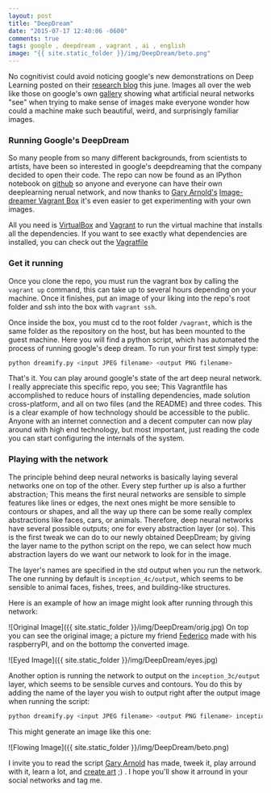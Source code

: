 ```yaml
---
layout: post
title: "DeepDream"
date: "2015-07-17 12:40:06 -0600"
comments: true
tags: google , deepdream , vagrant , ai , english
image: "{{ site.static_folder }}/img/DeepDream/beto.png"
---
```

No cognitivist could avoid noticing google's new demonstrations on Deep Learning posted on their [research blog](http://googleresearch.blogspot.mx/2015/06/inceptionism-going-deeper-into-neural.html) this june. Images all over the web like those on google's own [gallery](https://photos.google.com/share/AF1QipPX0SCl7OzWilt9LnuQliattX4OUCj_8EP65_cTVnBmS1jnYgsGQAieQUc1VQWdgQ?key=aVBxWjhwSzg2RjJWLWRuVFBBZEN1d205bUdEMnhB) showing what artificial neural networks "see" when trying to make sense of images make everyone wonder how could a machine make such beautiful, weird, and surprisingly familiar images.

### Running Google's DeepDream

So many people from so many different backgrounds, from scientists to artists, have been so interested in google's deepdreaming that the company decided to open their code. The repo can now be found as an IPython notebook on [github](https://github.com/google/deepdream) so anyone and everyone can have their own deeplearning nerual network, and now thanks to [Gary Arnold's](https://github.com/Dhar) [Image-dreamer Vagrant Box](https://github.com/Dhar/image-dreamer) it's even easier to get experimenting with your own images.

All you need is [VirtualBox](https://www.virtualbox.org/) and [Vagrant](https://www.vagrantup.com) to run the virtual machine that installs all the dependencies. If you want to see exactly what dependencies are installed, you can check out the [Vagratfile](https://raw.githubusercontent.com/Dhar/image-dreamer/master/Vagrantfile)

### Get it running
Once you clone the repo, you must run the vagrant box by calling the `vagrant up` command, this can take up to several hours depending on your machine. Once it finishes, put an image of your liking into the repo's root folder and ssh into the box with `vagrant ssh`.

Once inside the box, you must cd to the root folder `/vagrant`, which is the same folder as the repository on the host, but has been mounted to the guest machine. Here you will find a python script, which has automated the process of running google's deep dream. To run your first test simply type:

```bash
python dreamify.py <input JPEG filename> <output PNG filename>
```

That's it. You can play around google's state of the art deep neural network.
I really appreciate this specific repo, you see; This Vagrantfile has accomplished to reduce hours of installing dependencies, made solution cross-platform, and all on two files (and the README) and three codes. This is a clear example of how technology should be accessible to the public. Anyone with an internet connection and a decent computer can now play around with high end technology, but most important, just reading the code you can start configuring the internals of the system.

### Playing with the network
The principle behind deep neural networks is basically laying several networks one on top of the other. Every step further up is also a further abstraction; This means the first neural networks are sensible to simple features like lines or edges, the next ones might be more sensible to contours or shapes, and all the way up there can be some really complex abstractions like faces, cars, or animals. Therefore, deep neural networks have several possible outputs; one for every abstraction layer (or so). This is the first tweak we can do to our newly obtained DeepDream; by giving the layer name to the python script on the repo, we can select how much abstraction layers do we want our network to look for in the image.

The layer's names are specified in the std output when you run the network. The one running by default is `inception_4c/output`, which seems to be sensible to animal faces, fishes, trees, and building-like structures.

Here is an example of how an image might look after running through this network:

![Original Image]({{ site.static_folder }}/img/DeepDream/orig.jpg)
On top you can see the original image; a picture my friend [Federico](https://twitter.com/tejonBiker) made with his raspberryPI, and on the bottomp the converted image.

![Eyed Image]({{ site.static_folder }}/img/DeepDream/eyes.jpg)


Another option is running the network to output on the `inception_3c/output` layer, which seems to be sensible curves and contours. You do this by adding the name of the layer you wish to output right after the output image when running the script:

```bash
python dreamify.py <input JPEG filename> <output PNG filename> inception_3c/output
```

This might generate an image like this one:

![Flowing Image]({{ site.static_folder }}/img/DeepDream/beto.png)

I invite you to read the script [Gary Arnold](https://github.com/Dhar) has made, tweek it, play arround with it, learn a lot, and [create art](https://www.youtube.com/watch?v=0qVOUD76JOg) ;) . I hope you'll show it arround in your social networks and tag me.
